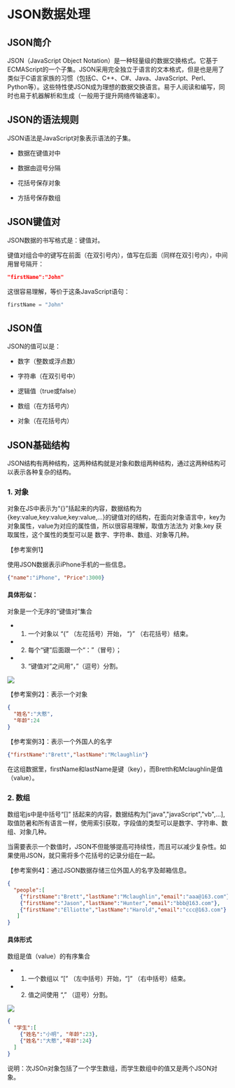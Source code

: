 # JSON数据处理

## JSON简介

JSON（JavaScript Object Notation）是一种轻量级的数据交换格式。它基于ECMAScript的一个子集。JSON采用完全独立于语言的文本格式，但是也是用了类似于C语言家族的习惯（包括C、C++、C#、Java、JavaScript、Perl、Python等）。这些特性使JSON成为理想的数据交换语言。易于人阅读和编写，同时也易于机器解析和生成（一般用于提升网络传输速率）。

## JSON的语法规则

JSON语法是JavaScript对象表示语法的子集。

* 数据在键值对中

* 数据由逗号分隔

* 花括号保存对象

* 方括号保存数组

## JSON键值对

JSON数据的书写格式是：键值对。

键值对组合中的键写在前面（在双引号内），值写在后面（同样在双引号内），中间用冒号隔开：

```JSON
"firstName":"John"
```

这很容易理解，等价于这条JavaScript语句：

```C#
firstName = "John"
```

## JSON值

JSON的值可以是：

* 数字（整数或浮点数）

* 字符串（在双引号中）

* 逻辑值（true或false）

* 数组（在方括号内）

* 对象（在花括号内）

## JSON基础结构

JSON结构有两种结构，这两种结构就是对象和数组两种结构，通过这两种结构可以表示各种复杂的结构。

### 1. 对象

对象在JS中表示为“{}”括起来的内容，数据结构为{key:value,key:value,key:value,...}的键值对的结构，在面向对象语言中，key为对象属性，value为对应的属性值，所以很容易理解，取值方法法为 对象.key 获取属性，这个属性的类型可以是 数字、字符串、数组、对象等几种。

【参考案例1】

使用JSON数据表示iPhone手机的一些信息。

```JSON
{"name":"iPhone", "Price":3000}
```

#### 具体形似：

对象是一个无序的“键值对”集合

* 1. 一个对象以 “{” （左花括号）开始， “}” （右花括号）结束。

* 2. 每个“键”后面跟一个“：”（冒号）；

* 3. “键值对”之间用“，”（逗号）分割。

![](https://nts.newbieol.com/static/k25/03_%E5%BC%95%E6%93%8E%E9%AB%98%E7%BA%A7%E8%BF%9B%E9%98%B6/%E6%95%B0%E6%8D%AE%E5%A4%84%E7%90%86%E5%8F%8AHTTP%E5%BA%94%E7%94%A8/JSON/JSON%E7%AE%80%E4%BB%8B/images/20161206174643.jpg)

【参考案例2】：表示一个对象

```JSON
{
  "姓名":"大憨",
  "年龄":24
}
```

【参考案例3】：表示一个外国人的名字

```JSON
{"firstName":"Brett","lastName":"Mclaughlin"}
```

在这组数据里，firstName和lastName是键（key），而Bretth和Mclaughlin是值（value）。

### 2. 数组

数组宅js中是中括号“[]” 括起来的内容，数据结构为["java","javaScript","vb",...],取值防暑和所有语言一样，使用索引获取，字段值的类型可以是数字、字符串、数组、对象几种。

当需要表示一个数值时，JSON不但能够提高可持续性，而且可以减少复杂性。如果使用JSON，就只需将多个花括号的记录分组在一起。

【参考案例4】：通过JSON数据存储三位外国人的名字及邮箱信息。

```json
{
  "people":[
    {"firstName":"Brett","lastName":"Mclaughlin","email":"aaa@163.com"},
    {"firstName":"Jason","lastName":"Hunter","email":"bbb@163.com"},
    {"firstName":"Elliotte","lastName":"Harold","email":"ccc@163.com"}
   ]
}
```

#### 具体形式

数组是值（value）的有序集合

* 1. 一个数组以 “[” （左中括号）开始，“]” （右中括号）结束。

* 2. 值之间使用 “,” （逗号）分割。

![](https://nts.newbieol.com/static/k25/03_%E5%BC%95%E6%93%8E%E9%AB%98%E7%BA%A7%E8%BF%9B%E9%98%B6/%E6%95%B0%E6%8D%AE%E5%A4%84%E7%90%86%E5%8F%8AHTTP%E5%BA%94%E7%94%A8/JSON/JSON%E7%AE%80%E4%BB%8B/images/20161206174805.jpg)

```JSON
{
  "学生":[
    {"姓名":"小明", "年龄":23},
    {"姓名":"大憨","年龄":24}
  ]
}   
```

说明：次JSOn对象包括了一个学生数组，而学生数组中的值又是两个JSON对象。










